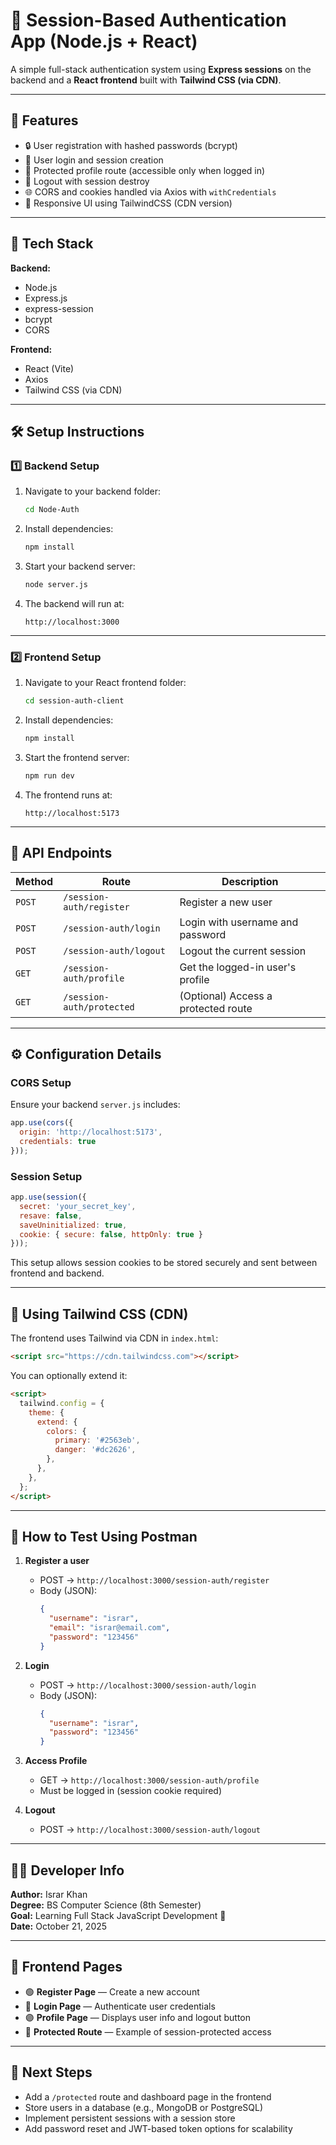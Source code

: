 # 🧠 Session-Based Authentication App (Node.js + React)

A simple full-stack authentication system using **Express sessions** on the backend and a **React frontend** built with **Tailwind CSS (via CDN)**.

---

## 🚀 Features

- 🔒 User registration with hashed passwords (bcrypt)  
- 🔑 User login and session creation  
- 👤 Protected profile route (accessible only when logged in)  
- 🚪 Logout with session destroy  
- 🌐 CORS and cookies handled via Axios with `withCredentials`  
- 💅 Responsive UI using TailwindCSS (CDN version)

---

## 🧩 Tech Stack

**Backend:**
- Node.js  
- Express.js  
- express-session  
- bcrypt  
- CORS  

**Frontend:**
- React (Vite)  
- Axios  
- Tailwind CSS (via CDN)  

---

## 🛠️ Setup Instructions

### 1️⃣ Backend Setup
1. Navigate to your backend folder:
   ```bash
   cd Node-Auth
   ```
2. Install dependencies:
   ```bash
   npm install
   ```
3. Start your backend server:
   ```bash
   node server.js
   ```
4. The backend will run at:
   ```
   http://localhost:3000
   ```

---

### 2️⃣ Frontend Setup
1. Navigate to your React frontend folder:
   ```bash
   cd session-auth-client
   ```
2. Install dependencies:
   ```bash
   npm install
   ```
3. Start the frontend server:
   ```bash
   npm run dev
   ```
4. The frontend runs at:
   ```
   http://localhost:5173
   ```

---

## 🔗 API Endpoints

| Method | Route | Description |
|--------|--------|-------------|
| `POST` | `/session-auth/register` | Register a new user |
| `POST` | `/session-auth/login` | Login with username and password |
| `POST` | `/session-auth/logout` | Logout the current session |
| `GET`  | `/session-auth/profile` | Get the logged-in user's profile |
| `GET`  | `/session-auth/protected` | (Optional) Access a protected route |

---

## ⚙️ Configuration Details

### CORS Setup
Ensure your backend `server.js` includes:
```js
app.use(cors({
  origin: 'http://localhost:5173',
  credentials: true
}));
```

### Session Setup
```js
app.use(session({
  secret: 'your_secret_key',
  resave: false,
  saveUninitialized: true,
  cookie: { secure: false, httpOnly: true }
}));
```

This setup allows session cookies to be stored securely and sent between frontend and backend.

---

## 💅 Using Tailwind CSS (CDN)

The frontend uses Tailwind via CDN in `index.html`:
```html
<script src="https://cdn.tailwindcss.com"></script>
```

You can optionally extend it:
```html
<script>
  tailwind.config = {
    theme: {
      extend: {
        colors: {
          primary: '#2563eb',
          danger: '#dc2626',
        },
      },
    },
  };
</script>
```

---

## 🧠 How to Test Using Postman

1. **Register a user**
   - POST → `http://localhost:3000/session-auth/register`
   - Body (JSON):
     ```json
     {
       "username": "israr",
       "email": "israr@email.com",
       "password": "123456"
     }
     ```

2. **Login**
   - POST → `http://localhost:3000/session-auth/login`
   - Body (JSON):
     ```json
     {
       "username": "israr",
       "password": "123456"
     }
     ```

3. **Access Profile**
   - GET → `http://localhost:3000/session-auth/profile`
   - Must be logged in (session cookie required)

4. **Logout**
   - POST → `http://localhost:3000/session-auth/logout`

---

## 🧑‍💻 Developer Info

**Author:** Israr Khan  
**Degree:** BS Computer Science (8th Semester)  
**Goal:** Learning Full Stack JavaScript Development 🚀  
**Date:** October 21, 2025  

---

## 📸 Frontend Pages

- 🟢 **Register Page** — Create a new account  
- 🔵 **Login Page** — Authenticate user credentials  
- 🟣 **Profile Page** — Displays user info and logout button  
- 🔴 **Protected Route** — Example of session-protected access  

---

## 🧱 Next Steps

- Add a `/protected` route and dashboard page in the frontend  
- Store users in a database (e.g., MongoDB or PostgreSQL)  
- Implement persistent sessions with a session store  
- Add password reset and JWT-based token options for scalability
